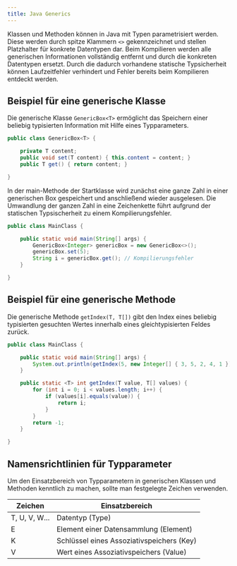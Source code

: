```yaml
---
title: Java Generics
---
```


Klassen und Methoden können in Java mit Typen parametrisiert werden. Diese werden durch spitze Klammern `<>` gekennzeichnet und stellen Platzhalter für 
konkrete Datentypen dar. Beim Kompilieren werden alle generischen Informationen vollständig entfernt und durch die konkreten Datentypen ersetzt. Durch die dadurch 
vorhandene statische Typsicherheit können Laufzeitfehler verhindert und Fehler bereits beim Kompilieren entdeckt werden.

## Beispiel für eine generische Klasse
Die generische Klasse `GenericBox<T>` ermöglicht das Speichern einer beliebig typisierten Information mit Hilfe eines Typparameters.

```java
public class GenericBox<T> { 

    private T content; 
    public void set(T content) { this.content = content; } 
    public T get() { return content; } 

}
```

In der main-Methode der Startklasse wird zunächst eine ganze Zahl in einer generischen Box gespeichert und anschließend wieder ausgelesen.
Die Umwandlung der ganzen Zahl in eine Zeichenkette führt aufgrund der statischen Typsischerheit zu einem Kompilierungsfehler.

```java
public class MainClass {

    public static void main(String[] args) { 
        GenericBox<Integer> genericBox = new GenericBox<>();
        genericBox.set(5);
        String i = genericBox.get(); // Kompilierungsfehler   
    }

}
```

## Beispiel für eine generische Methode
Die generische Methode `getIndex(T, T[])` gibt den Index eines beliebig typisierten gesuchten Wertes innerhalb eines gleichtypisierten Feldes zurück.

```java
public class MainClass {

    public static void main(String[] args) {
        System.out.println(getIndex(5, new Integer[] { 3, 5, 2, 4, 1 }));
    }

    public static <T> int getIndex(T value, T[] values) {
        for (int i = 0; i < values.length; i++) {
            if (values[i].equals(value)) {
                return i;
            }
        }
        return -1;
    }

}
```

## Namensrichtlinien für Typparameter
Um den Einsatzbereich von Typparametern in generischen Klassen und Methoden kenntlich zu machen, sollte man festgelegte Zeichen verwenden.

| Zeichen | Einsatzbereich |
| ------- | -------------- |
| T, U, V, W... | Datentyp (Type) |
| E | Element einer Datensammlung (Element) |
| K | Schlüssel eines Assoziativspeichers (Key) |
| V | Wert eines Assoziativspeichers (Value) |
